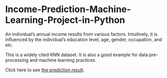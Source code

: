 # Income-Prediction-Machine-Learning-Project-in-Python

An individual’s annual income results from various factors. Intuitively, it is influenced by the individual’s education level, age, gender, occupation, and etc.

This is a widely cited KNN dataset. It is also a good example for data pre-processing and machine learning practices.

Click here to see [the prediction result](https://github.com/WittsMei/Income-Prediction-Machine-Learning-Project-in-Python/blob/main/Income%20Prection.ipynb).

